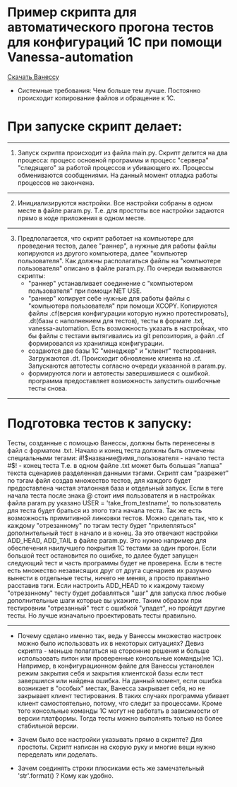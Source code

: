 # Пример скрипта для автоматического прогона тестов для конфигураций 1С при помощи Vanessa-automation
[Скачать Ванессу](https://github.com/Pr-Mex/vanessa-automation)

* Системные требования:
	  Чем больше тем лучше.
	  Постоянно происходит копирование файлов и обращение к 1С.

# При запуске скрипт делает:
---
1. Запуск скрипта происходит из файла main.py. Скрипт делится на два процесса: процесс основной программы и процесс "сервера" "следящего" за работой процессов и убивающего их. Процессы обмениваются сообщениями. На данный момент отладка работы процессов не закончена.
---
2. Инициализируются настройки. Все настройки собраны в одном месте в файле param.py. Т.е. для простоты все настройки задаются прямо в коде приложения в одном месте.
---
3. Предполагается, что скрипт работает на компьютере для проведения тестов, далее "раннер", а нужные для работы файлы копируются из другого компьютера, далее "компьютер пользователя". Как должны располагаться файлы на "компьютере пользователя" описано в файле param.py.
По очереди вызываются скрипты:
   * "раннер" устанавливает соединение с "компьютером пользователя" при помощи NET USE.
   * "раннер" копирует себе нужные для работы файлы с "компьютера пользователя" при помощи XCOPY. Копируются файлы .cf(версия конфигурации которую нужно протестировать), .dt(базы с наполнением для тестов), тесты в формате .txt, vanessa-automation. Есть возможность указать в настройках, что бы файлы с тестами вытягивались из git репозитория, а файл .cf формировался из хранилища конфигурации.
   * создаются две базы 1С "менеджер" и "клиент" тестирования. Загружаются .dt. Происходит обновление клиента на .cf. Запускаются автотесты согласно очереди указанной в param.py.
   * формируются логи и автотесты завершившиеся с ошибкой. программа предоставляет возможность запустить ошибочные тесты снова.
---

# Подготовка тестов к запуску:

Тесты, созданные с помощью Ванессы, должны быть перенесены в файл с форматом .txt. Начало и конец теста должны быть отмечены специальными тегами:
#!$название@имя_пользователя - начало теста
#$! - конец теста
Т.е. в одном файле .txt может быть большая "лапша" текста сценариев разделенная данными тэгами. Скрипт сам "разрежет" по тэгам файл создав множество тестов, для каждого будет предоставлена чистая эталонная база и отдельный запуск. Если в теге начала теста после знака @ стоит имя пользователя и в настройках файла param.py указано USER = 'take_from_testname', то пользователь для теста будет браться из этого тэга начала теста.
Так же есть возможность примитивной линковки тестов. Можно сделать так, что к каждому "отрезанному" по тэгам тесту будет "прилепляться" дополнительный тест в начало и в конец. За это отвечают настройки ADD_HEAD, ADD_TAIL в файле param.py. Это нужно например для обеспечения наилучшего покрытия 1С тестами за один прогон. Если большой тест остановится по ошибке, то далее будет запущен следующий тест и часть программы будет не проверена. Если в тесте есть множество независящих друг от друга сценариев их разумно вынести в отдельные тесты, ничего не меняя, а просто правильно расставив тэги. Если настроить ADD_HEAD то к каждому такому "отрезанному" тесту будет добавляться "шаг" для запуска плюс любые дополнительные шаги которые вы укажите. Таким образом при тестировнии "отрезанный" тест с ошибкой "упадет", но пройдут другие тесты. Но лучше изначально проектировать тесты правильно.

---

* Почему сделано именно так, ведь у Ванессы множество настроек можно было использовать их в некоторых ситуациях?
  	 Девиз скрипта - меньше полагаться на сторонние решения и больше использовать питон или проверенные консольные команды(не 1С). Например, в конфигурационном файле для Ванессы установлен режим закрытия себя и закрытия клиентской базы если тест завершился или найдена ошибка. На данный момент, если ошибка возникает в "особых" местах, Ванесса закрывает себя, но не закрывает клиент тестирования. В таких случаях программа убивает клиент самостоятельно, потому, что следит за процессами. Кроме того консольные команды 1С могут не работать в зависимости от версии платформы. Тогда тесты можно выполнять только на более стабильной версии.

* Зачем было все настройки указывать прямо в скрипте?
  	Для простоты. Скрипт написан на скорую руку и многие вещи нужно переделать или доделать.

* Зачем соединять строки плюсиками есть же замечательный 'str'.format() ?
  	Кому как удобно.





